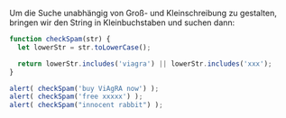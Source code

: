 Um die Suche unabhängig von Groß- und Kleinschreibung zu gestalten, bringen wir den String in Kleinbuchstaben und suchen dann:

```js run demo
function checkSpam(str) {
  let lowerStr = str.toLowerCase();

  return lowerStr.includes('viagra') || lowerStr.includes('xxx');
}

alert( checkSpam('buy ViAgRA now') );
alert( checkSpam('free xxxxx') );
alert( checkSpam("innocent rabbit") );
```
